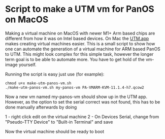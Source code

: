 # Script to make a UTM vm for PanOS on MacOS

Making a virtual machine on MacOS with newer M1+ Arm based chips are different from how it was on Intel based devices. On Mac the [UTM.app](https://mac.getutm.app/) makes creating virtual machines easier. This is a small script to show how one can automate the generation of a virtual machine for ARM based PanOS to UTM. This might look complex for this simple task, however the longer term goal is to be able to automate more. You have to get hold of the vm-image yourself.

Running the script is easy just use (for example):
```
chmod u+x make-utm-panos-vm.sh
./make-utm-panos-vm.sh my-panos-vm PA-VMARM-KVM-11.1.4-h7.qcow2
```

Now a new vm named my-panos-vm should show up in the UTM app. However, as the option to set the serial correct was not found, this has to be done manually afterwards by doing

1 - right click edit on the virtual machine
2 - On Devices Serial, change from "Pseudo-TTY Device" to "Built-in Terminal" and save

Now the virtual machine should be ready to boot
